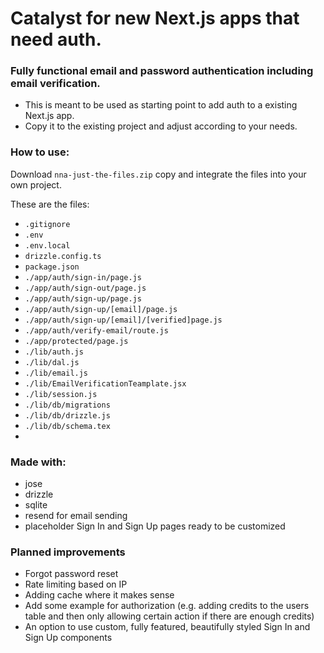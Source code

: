 # Catalyst for new Next.js apps that need auth.

### Fully functional email and password authentication including email verification.
- This is meant to be used as starting point to add auth to a existing Next.js app.
- Copy it to the existing project and adjust according to your needs.

### How to use:
Download `nna-just-the-files.zip` copy and integrate the files into your own project.

These are the files:
- `.gitignore`
- `.env`
- `.env.local`
- `drizzle.config.ts`
- `package.json`
- `./app/auth/sign-in/page.js`
- `./app/auth/sign-out/page.js`
- `./app/auth/sign-up/page.js`
- `./app/auth/sign-up/[email]/page.js`
- `./app/auth/sign-up/[email]/[verified]page.js`
- `./app/auth/verify-email/route.js`
- `./app/protected/page.js`
- `./lib/auth.js`
- `./lib/dal.js`
- `./lib/email.js`
- `./lib/EmailVerificationTeamplate.jsx`
- `./lib/session.js`
- `./lib/db/migrations`
- `./lib/db/drizzle.js`
- `./lib/db/schema.tex`
- 



### Made with:

- jose
- drizzle
- sqlite
- resend for email sending
- placeholder Sign In and Sign Up pages ready to be customized





### Planned improvements
- Forgot password reset
- Rate limiting based on IP
- Adding cache where it makes sense
- Add some example for authorization (e.g. adding credits to the users table and then only allowing certain action if there are enough credits)
- An option to use custom, fully featured, beautifully styled Sign In and Sign Up components
